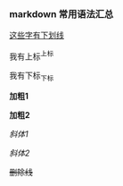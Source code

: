 ### markdown 常用语法汇总

<u>这些字有下划线</u>

我有上标<sup>上标</sup>

我有下标<sub>下标</sub>

**加粗1**

__加粗2__

*斜体1*

_斜体2_

~~删除线~~




